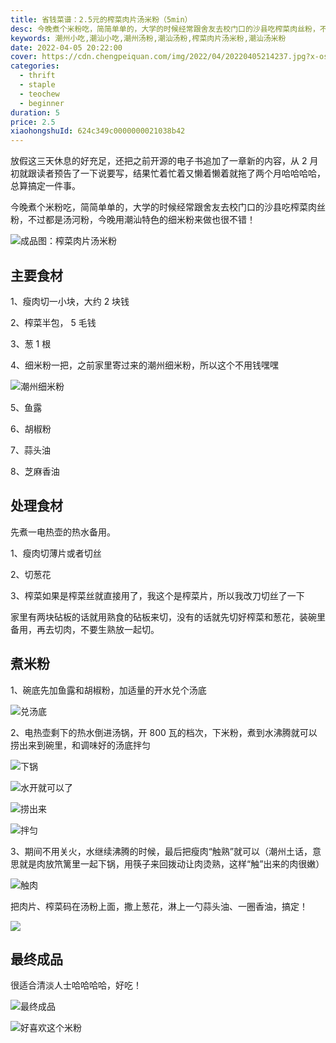 ```yaml
---
title: 省钱菜谱：2.5元的榨菜肉片汤米粉（5min）
desc: 今晚煮个米粉吃，简简单单的，大学的时候经常跟舍友去校门口的沙县吃榨菜肉丝粉，不过都是汤河粉，今晚用潮汕特色的细米粉来做也很不错！
keywords: 潮州小吃,潮汕小吃,潮州汤粉,潮汕汤粉,榨菜肉片汤米粉,潮汕汤米粉
date: 2022-04-05 20:22:00
cover: https://cdn.chengpeiquan.com/img/2022/04/20220405214237.jpg?x-oss-process=image/interlace,1
categories:
  - thrift
  - staple
  - teochew
  - beginner
duration: 5
price: 2.5
xiaohongshuId: 624c349c0000000021038b42
---
```


放假这三天休息的好充足，还把之前开源的电子书追加了一章新的内容，从 2 月初就跟读者预告了一下说要写，结果忙着忙着又懒着懒着就拖了两个月哈哈哈哈，总算搞定一件事。

今晚煮个米粉吃，简简单单的，大学的时候经常跟舍友去校门口的沙县吃榨菜肉丝粉，不过都是汤河粉，今晚用潮汕特色的细米粉来做也很不错！

![成品图：榨菜肉片汤米粉](https://cdn.chengpeiquan.com/img/2022/04/20220405214257.jpg?x-oss-process=image/interlace,1)

## 主要食材

1、瘦肉切一小块，大约 2 块钱

2、榨菜半包， 5 毛钱

3、葱 1 根

4、细米粉一把，之前家里寄过来的潮州细米粉，所以这个不用钱嘿嘿

![潮州细米粉](https://cdn.chengpeiquan.com/img/2022/04/20220405214250.jpg?x-oss-process=image/interlace,1)

5、鱼露

6、胡椒粉

7、蒜头油

8、芝麻香油

## 处理食材

先煮一电热壶的热水备用。

1、瘦肉切薄片或者切丝

2、切葱花

3、榨菜如果是榨菜丝就直接用了，我这个是榨菜片，所以我改刀切丝了一下

家里有两块砧板的话就用熟食的砧板来切，没有的话就先切好榨菜和葱花，装碗里备用，再去切肉，不要生熟放一起切。

## 煮米粉

1、碗底先加鱼露和胡椒粉，加适量的开水兑个汤底

![兑汤底](https://cdn.chengpeiquan.com/img/2022/04/20220405214249.jpg?x-oss-process=image/interlace,1)

2、电热壶剩下的热水倒进汤锅，开 800 瓦的档次，下米粉，煮到水沸腾就可以捞出来到碗里，和调味好的汤底拌匀

![下锅](https://cdn.chengpeiquan.com/img/2022/04/20220405214251.jpg?x-oss-process=image/interlace,1)

![水开就可以了](https://cdn.chengpeiquan.com/img/2022/04/20220405214252.jpg?x-oss-process=image/interlace,1)

![捞出来](https://cdn.chengpeiquan.com/img/2022/04/20220405214253.jpg?x-oss-process=image/interlace,1)

![拌匀](https://cdn.chengpeiquan.com/img/2022/04/20220405214254.jpg?x-oss-process=image/interlace,1)

3、期间不用关火，水继续沸腾的时候，最后把瘦肉“触熟”就可以（潮州土话，意思就是肉放笊篱里一起下锅，用筷子来回拨动让肉烫熟，这样“触”出来的肉很嫩）

![触肉](https://cdn.chengpeiquan.com/img/2022/04/20220405214255.jpg?x-oss-process=image/interlace,1)

把肉片、榨菜码在汤粉上面，撒上葱花，淋上一勺蒜头油、一圈香油，搞定！

![](https://cdn.chengpeiquan.com/img/2022/04/20220405214256.jpg?x-oss-process=image/interlace,1)

## 最终成品

很适合清淡人士哈哈哈哈，好吃！

![最终成品](https://cdn.chengpeiquan.com/img/2022/04/20220405214258.jpg?x-oss-process=image/interlace,1)

![好喜欢这个米粉](https://cdn.chengpeiquan.com/img/2022/04/20220405214259.jpg?x-oss-process=image/interlace,1)
